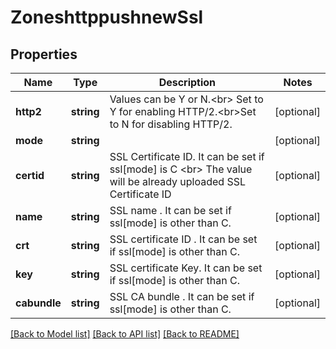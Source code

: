 # ZoneshttppushnewSsl

## Properties
Name | Type | Description | Notes
------------ | ------------- | ------------- | -------------
**http2** | **string** | Values can be Y or N.&lt;br&gt; Set to Y for enabling HTTP/2.&lt;br&gt;Set to N for disabling HTTP/2. | [optional] 
**mode** | **string** |  | [optional] 
**certid** | **string** | SSL Certificate ID. It can be set if  ssl[mode] is C &lt;br&gt; The value will be already uploaded SSL Certificate ID | [optional] 
**name** | **string** | SSL name . It can be set if  ssl[mode] is other than C. | [optional] 
**crt** | **string** | SSL certificate ID . It can be set if  ssl[mode] is other than C. | [optional] 
**key** | **string** | SSL certificate Key. It can be set if  ssl[mode] is other than C. | [optional] 
**cabundle** | **string** | SSL  CA bundle . It can be set if  ssl[mode] is other than C. | [optional] 

[[Back to Model list]](../README.md#documentation-for-models) [[Back to API list]](../README.md#documentation-for-api-endpoints) [[Back to README]](../README.md)

